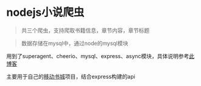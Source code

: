 # nodejs小说爬虫
>共三个爬虫，支持爬取书籍信息，章节内容，章节标题

>数据存储在mysql中，通过node的mysql模块

用到了superagent、cheerio、mysql、express、async模块，具体说明参考[此博客](http://www.cnblogs.com/tgxh/p/7124202.html)

主要用于自己的[移动书城](https://github.com/tgxhx/vue-reader)项目，结合express构建的api